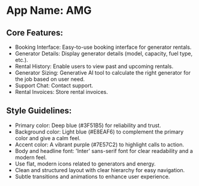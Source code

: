 # **App Name**: AMG

## Core Features:

- Booking Interface: Easy-to-use booking interface for generator rentals.
- Generator Details: Display generator details (model, capacity, fuel type, etc.).
- Rental History: Enable users to view past and upcoming rentals.
- Generator Sizing: Generative AI tool to calculate the right generator for the job based on user need.
- Support Chat: Contact support.
- Rental Invoices: Store rental invoices.

## Style Guidelines:

- Primary color: Deep blue (#3F51B5) for reliability and trust.
- Background color: Light blue (#E8EAF6) to complement the primary color and give a calm feel.
- Accent color: A vibrant purple (#7E57C2) to highlight calls to action.
- Body and headline font: 'Inter' sans-serif font for clear readability and a modern feel.
- Use flat, modern icons related to generators and energy.
- Clean and structured layout with clear hierarchy for easy navigation.
- Subtle transitions and animations to enhance user experience.